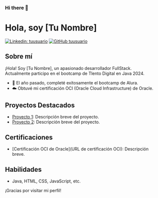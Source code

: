 ### Hi there 👋

<!--
**jsuazof/jsuazof** is a ✨ _special_ ✨ repository because its `README.md` (this file) appears on your GitHub profile.

Here are some ideas to get you started:

- 🔭 I’m currently working on ...
- 🌱 I’m currently learning ...
- 👯 I’m looking to collaborate on ...
- 🤔 I’m looking for help with ...
- 💬 Ask me about ...
- 📫 How to reach me: ...
- 😄 Pronouns: ...
- ⚡ Fun fact: ...
-->
# Hola, soy [Tu Nombre]

[![Linkedin: tuusuario](https://img.shields.io/badge/-tuusuario-blue?style=flat-square&logo=Linkedin&logoColor=white&link=https://www.linkedin.com/in/tuusuario/)](https://www.linkedin.com/in/tuusuario/)
[![GitHub tuusuario](https://img.shields.io/github/followers/tuusuario?label=follow&style=social)](https://github.com/tuusuario)

## Sobre mí
¡Hola! Soy [Tu Nombre], un apasionado desarrollador FullStack. Actualmente participo en el bootcamp de Tlento Digital en Java 2024.

- 🚀 El año pasado, completé exitosamente el bootcamp de Alura.
- ☁️ Obtuvé mi certificación OCI (Oracle Cloud Infrastructure) de Oracle.

## Proyectos Destacados
- [Proyecto 1](https://github.com/tuproyecto1): Descripción breve del proyecto.
- [Proyecto 2](https://github.com/tuproyecto2): Descripción breve del proyecto.

## Certificaciones
- [Certificación OCI de Oracle](URL de certificación OCI): Descripción breve.

## Habilidades
- Java, HTML, CSS, JavaScript, etc.

¡Gracias por visitar mi perfil!

